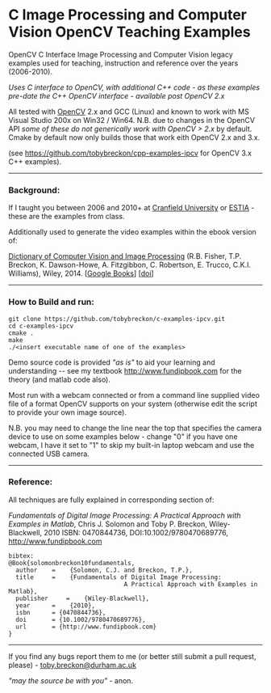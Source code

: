 # C Image Processing and Computer Vision OpenCV Teaching Examples

OpenCV C Interface Image Processing and Computer Vision legacy examples used for teaching, instruction and reference over the years (2006-2010).

_Uses C interface to OpenCV, with additional C++ code - as these examples pre-date the C++ OpenCV interface - available post OpenCV 2.x_

All tested with [OpenCV](http://www.opencv.org) 2.x and GCC (Linux) and known to work with MS Visual Studio 200x on Win32 / Win64.
N.B. due to changes in the OpenCV API _some of these do not generically work with OpenCV > 2.x_ by default. Cmake by default now only builds those that work eith OpenCV 2.x and 3.x.

(see https://github.com/tobybreckon/cpp-examples-ipcv for OpenCV 3.x C++ examples).

---

### Background:

If I taught you between 2006 and 2010+ at [Cranfield University](http://www.cranfield.ac.uk) or [ESTIA](http://www.estia.fr) - these are the examples from class.

Additionally used to generate the video examples within the ebook version of:

[Dictionary of Computer Vision and Image Processing](http://dx.doi.org/10.1002/9781119286462) (R.B. Fisher, T.P. Breckon, K. Dawson-Howe, A. Fitzgibbon, C. Robertson, E. Trucco, C.K.I. Williams), Wiley, 2014.
[[Google Books](http://books.google.co.uk/books?id=TaEQAgAAQBAJ&lpg=PP1&dq=isbn%3A1118706811&pg=PP1v=onepage&q&f=false)] [[doi](http://dx.doi.org/10.1002/9781119286462)]

---

### How to Build and run:

```
git clone https://github.com/tobybreckon/c-examples-ipcv.git
cd c-examples-ipcv
cmake .
make
./<insert executable name of one of the examples>
```

Demo source code is provided _"as is"_ to aid your learning and understanding -- see my textbook http://www.fundipbook.com for the theory (and matlab code also).

Most run with a webcam connected or from a command line supplied video file of a format OpenCV supports on your system (otherwise edit the script to provide your own image source).

N.B. you may need to change the line near the top that specifies the camera device to use on some examples below - change "0" if you have one webcam, I have it set to "1" to skip my built-in laptop webcam and use the connected USB camera.

---

### Reference:

All techniques are fully explained in corresponding section of:

_Fundamentals of Digital Image Processing: A Practical Approach with Examples in Matlab_,
Chris J. Solomon and Toby P. Breckon, Wiley-Blackwell, 2010
ISBN: 0470844736, DOI:10.1002/9780470689776, http://www.fundipbook.com

```
bibtex:
@Book{solomonbreckon10fundamentals,
  author 	= 	 {Solomon, C.J. and Breckon, T.P.},
  title 	= 	 {Fundamentals of Digital Image Processing:
                                A Practical Approach with Examples in Matlab},
  publisher 	= 	 {Wiley-Blackwell},
  year 		= 	 {2010},
  isbn 		= {0470844736},
  doi 		= {10.1002/9780470689776},
  url 		= {http://www.fundipbook.com}
}
```

---

If you find any bugs report them to me (or better still submit a pull request, please) - toby.breckon@durham.ac.uk

_"may the source be with you"_ - anon.
